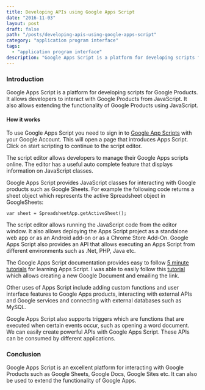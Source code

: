 ```yaml
---
title: Developing APIs using Google Apps Script
date: "2016-11-03"
layout: post
draft: false
path: "/posts/developing-apis-using-google-apps-script"
category: "application program interface"
tags:
  - "application program interface"
description: "Google Apps Script is a platform for developing scripts for Google Products. It allows developers to interact with Google Products from JavaScript. It also allows extending the functionality of Google Products using JavaScript."
---
```


### Introduction
Google Apps Script is a platform for developing scripts for Google Products. It allows developers to interact with Google Products from JavaScript. It also allows extending the functionality of Google Products using JavaScript.

#### How it works
To use Google Apps Script you need to sign in to [Google App Scripts](https://script.google.com) with your Google Account. This will open a page that introduces Apps Script. Click on start scripting to continue to the script editor.

The script editor allows developers to manage their Google Apps scripts online. The editor has a useful auto complete feature that displays information on JavaScript classes.

Google Apps Script provides JavaScript classes for interacting with Google products such as Google Sheets. For example the following code returns a sheet object which represents the active Spreadsheet object in GoogleSheets:

```
var sheet = SpreadsheetApp.getActiveSheet();
```

The script editor allows running the JavaScript code from the editor window. It also allows deploying the Apps Script project as a standalone web app or as an Android add-on or as a Chrome Store Add-On. Google Apps Script also provides an API that allows executing an Apps Script from different environments such as .Net, PHP, Java etc.

The Google Apps Script documentation provides easy to follow [5 minute tutorials](https://developers.google.com/apps-script/overview) for learning Apps Script. I was able to easily follow this [tutorial](https://developers.google.com/apps-script/overview) which allows creating a new Google Document and emailing the link.

Other uses of Apps Script include adding custom functions and user interface features to Google Apps products, interacting with external APIs and Google services and connecting with external databases such as MySQL.

Google Apps Script also supports triggers which are functions that are executed when certain events occur, such as opening a word document. We can easily create powerful APIs with Google Apps Script. These APIs can be consumed by different applications.

### Conclusion
Google Apps Script is an excellent platform for interacting with Google Products such as Google Sheets, Google Docs, Google Sites etc. It can also be used to extend the functionality of Google Apps.
